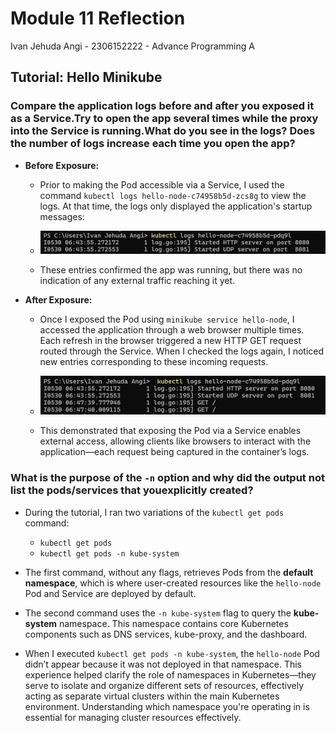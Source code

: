 # Module 11 Reflection
Ivan Jehuda Angi - 2306152222 - Advance Programming A
## Tutorial: Hello Minikube
### Compare the application logs before and after you exposed it as a Service.Try to open the app several times while the proxy into the Service is running.What do you see in the logs? Does the number of logs increase each time you open the app?



* **Before Exposure:**

  * Prior to making the Pod accessible via a Service, I used the command `kubectl logs hello-node-c74958b5d-zcs8g` to view the logs. At that time, the logs only displayed the application's startup messages:

  * ![Before expose](screenshots/1.png)

  * These entries confirmed the app was running, but there was no indication of any external traffic reaching it yet.

* **After Exposure:**

  * Once I exposed the Pod using `minikube service hello-node`, I accessed the application through a web browser multiple times. Each refresh in the browser triggered a new HTTP GET request routed through the Service. When I checked the logs again, I noticed new entries corresponding to these incoming requests.

  * ![After expose](screenshots/2.png)

  * This demonstrated that exposing the Pod via a Service enables external access, allowing clients like browsers to interact with the application—each request being captured in the container’s logs.

### What is the purpose of the `-n` option and why did the output not list the pods/services that youexplicitly created?


* During the tutorial, I ran two variations of the `kubectl get pods` command:

  * `kubectl get pods`
  * `kubectl get pods -n kube-system`

* The first command, without any flags, retrieves Pods from the **default namespace**, which is where user-created resources like the `hello-node` Pod and Service are deployed by default.

* The second command uses the `-n kube-system` flag to query the **kube-system** namespace. This namespace contains core Kubernetes components such as DNS services, kube-proxy, and the dashboard.

* When I executed `kubectl get pods -n kube-system`, the `hello-node` Pod didn’t appear because it was not deployed in that namespace. This experience helped clarify the role of namespaces in Kubernetes—they serve to isolate and organize different sets of resources, effectively acting as separate virtual clusters within the main Kubernetes environment. Understanding which namespace you're operating in is essential for managing cluster resources effectively.

